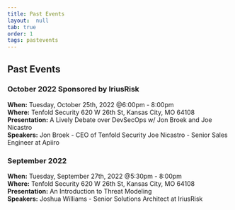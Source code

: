 ```yaml
---
title: Past Events
layout:  null
tab: true
order: 1
tags: pastevents
---
```


## Past Events

### October 2022 Sponsored by IriusRisk
**When:** Tuesday, October 25th, 2022 @6:00pm - 8:00pm  
**Where:** Tenfold Security 620 W 26th St, Kansas City, MO 64108  
**Presentation:** A Lively Debate over DevSecOps w/ Jon Broek and Joe Nicastro  
**Speakers:** Jon Broek - CEO of Tenfold Security Joe Nicastro - Senior Sales Engineer at Apiiro  

### September 2022
**When:** Tuesday, September 27th, 2022 @5:30pm - 8:00pm  
**Where:** Tenfold Security 620 W 26th St, Kansas City, MO 64108  
**Presentation:** An Introduction to Threat Modeling  
**Speakers:** Joshua Williams - Senior Solutions Architect at IriusRisk  

